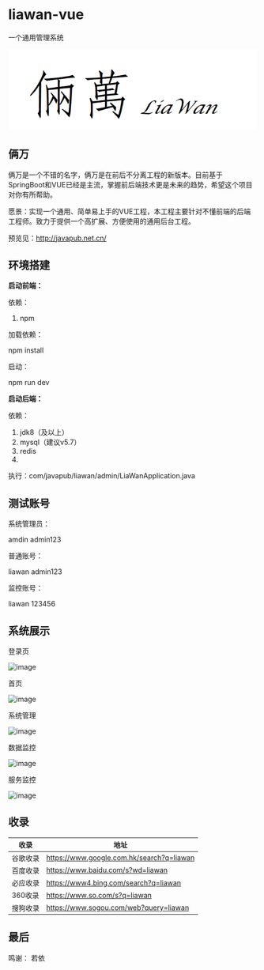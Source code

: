 # liawan-vue

一个通用管理系统

![logl](doc/logo.png)

## 俩万

俩万是一个不错的名字，俩万是在前后不分离工程的新版本。目前基于SpringBoot和VUE已经是主流，掌握前后端技术更是未来的趋势，希望这个项目对你有所帮助。

愿景：实现一个通用、简单易上手的VUE工程，本工程主要针对不懂前端的后端工程师。致力于提供一个高扩展、方便使用的通用后台工程。



预览见：<http://javapub.net.cn/>

## 环境搭建

**启动前端：**

依赖：

1. npm

加载依赖：

npm install

启动：

npm run dev

**启动后端：**

依赖：

1. jdk8（及以上）
2. mysql（建议v5.7）
3. redis
4. 

执行：com/javapub/liawan/admin/LiaWanApplication.java

## 测试账号

系统管理员：

amdin admin123 

普通账号：

liawan admin123

监控账号：

liawan 123456

## 系统展示

登录页

![image](https://tvax4.sinaimg.cn/large/007F3CC8ly1h28xwkwhuaj31hc0q1e81.jpg)

首页

![image](https://tva1.sinaimg.cn/large/007F3CC8ly1h28xxe8uc0j31hc0q1doh.jpg)

系统管理

![image](https://tva1.sinaimg.cn/large/007F3CC8ly1h28y27oxu9j31hc0ohtgk.jpg)

数据监控

![image](https://tva4.sinaimg.cn/large/007F3CC8ly1h28y37bvi3j31hc0q1an4.jpg)

服务监控

![image](https://tva2.sinaimg.cn/large/007F3CC8ly1h28y45neauj31hc0q1qe5.jpg)


## 收录

|  收录   | 地址                                        |
|  ----  |-------------------------------------------|
| 谷歌收录  | https://www.google.com.hk/search?q=liawan |
| 百度收录  | https://www.baidu.com/s?wd=liawan        |
| 必应收录  | https://www4.bing.com/search?q=liawan    |
| 360收录  | https://www.so.com/s?q=liawan            |
| 搜狗收录  | https://www.sogou.com/web?query=liawan   |



## 最后

鸣谢： 若依

